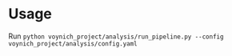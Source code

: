 # Usage
Run `python voynich_project/analysis/run_pipeline.py --config voynich_project/analysis/config.yaml`
